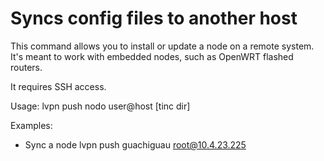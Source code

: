 # Syncs config files to another host

This command allows you to install or update a node on a remote system. It's
meant to work with embedded nodes, such as OpenWRT flashed routers.

It requires SSH access.

Usage:
lvpn push nodo user@host [tinc dir]

Examples:

* Sync a node
  lvpn push guachiguau root@10.4.23.225
